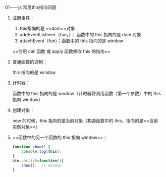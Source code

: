 01——js 常见this指向问题

1. 注册事件：

   1. this指向的是 ==dom==对象
   2. addEventListener（fun，）； 函数中的 this 指向的是 dom 对象
   3. attachEvent（fun）；函数中的 this 指向的是 window

   ==引用 call 函数 或 apply 函数修改 this 的指向==

2. 普通函数的调用：

   this 指向的是 window

3. 计时器：

   函数中的 this 指向的是 window（计时器将调用函数（第一个参数）中的 this 指向 window）

4. 创建对象：

   new 的时候，this 指向的是当前对象（构造函数中的 this，指向的是==当前实例对象==）

5. ==函数中的另一个函数的 this 指向 window==：

   ```javascript
   function show() {
       console.log(this);
   }
   btn.onclick=function(){
       show();  // window
   }
   ```


